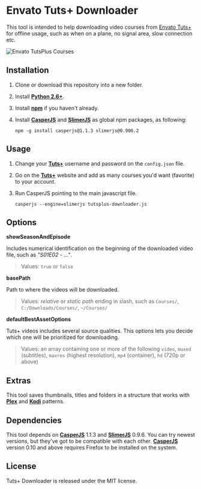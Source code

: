 **Envato Tuts+ Downloader**
==========================
This tool is intended to help downloading video courses from [Envato Tuts+](https://tutsplus.com/) for offline usage, such as when on a plane, no signal area, slow connection etc.

![Envato TutsPlus Courses](https://i.imgur.com/RSkMwjf.png)

Installation
----------------

 1. Clone or download this repository into a new folder.
 2. Install [**Python 2.6+**](https://www.python.org/downloads/).
 3. Install [**npm**](https://www.npmjs.com/get-npm) if you haven't already.
 4. Install [**CasperJS**](http://casperjs.org/) and [**SlimerJS**](https://slimerjs.org) as global npm packages, as following: 

     `npm -g install casperjs@1.1.3 slimerjs@0.906.2`

Usage
-----
1. Change your [**Tuts+**](https://tutsplus.com/) username and password on the `config.json` file.
2. Go on the [**Tuts+**](https://tutsplus.com/) website and add as many courses you'd want (favorite) to your account.
2. Run CasperJS pointing to the main javascript file.

     `casperjs --engine=slimerjs tutsplus-downloader.js`

## Options ##
**showSeasonAndEpisode**

Includes numerical identification on the beginning of the downloaded video file, such as *"S01E02 - ..."*.

> Values: `true` or `false`


**basePath**

Path to where the videos will be downloaded. 

> Values: *relative* or *static path* ending in slash, such as
> `Courses/`, `C:/Downloads/Courses/`, `~/Courses/`


**defaultBestAssetOptions**

Tuts+ videos includes several source qualities. This options lets you decide which one will be prioritized for downloading.

> Values: an array containing one or more of the following `video`,
> `muxed` (subtitles), `maxres` (highest resolution), `mp4` (container),
> `hd` (720p or above)


Extras
------
This tool saves thumbnails, titles and folders in a structure that works with [**Plex**](https://www.plex.tv/) and [**Kodi**](https://kodi.tv/) patterns.

Dependencies
------------
This tool depends on [**CasperJS**](http://casperjs.org/) 1.1.3 and [**SlimerJS**](https://slimerjs.org) 0.9.6. 
You can try newest versions, but they've got to be compatible with each other. [**CasperJS**](http://casperjs.org/) version 0.10 and above requires Firefox to be installed on the system.  

License
-------
Tuts+ Downloader is released under the MIT license.
